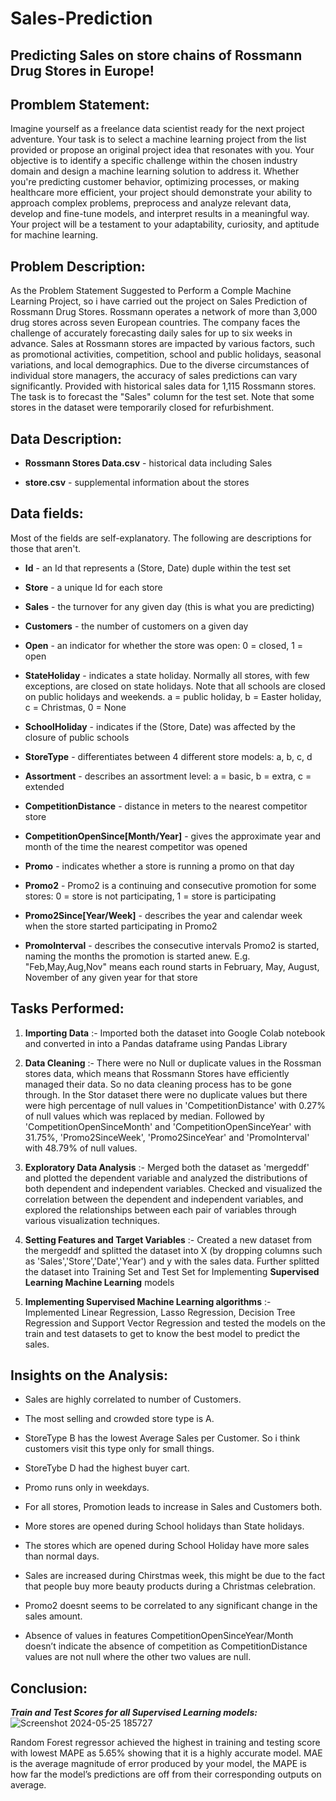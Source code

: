 # Sales-Prediction
## Predicting Sales on store chains of Rossmann Drug Stores in Europe!

## Promblem Statement:

Imagine yourself as a freelance data scientist ready for the next project adventure. Your task is to select a machine learning project from the list provided or propose an original project idea that resonates with you. Your objective is to identify a specific challenge within the chosen industry domain and design a machine learning solution to address it. Whether you're predicting customer behavior, optimizing processes, or making healthcare more efficient, your project should demonstrate your ability to approach complex problems, preprocess and analyze relevant data, develop and fine-tune models, and interpret results in a meaningful way. Your project will be a testament to your adaptability, curiosity, and aptitude for machine learning.

## Problem Description:

As the Problem Statement Suggested to Perform a Comple Machine Learning Project, so i have carried out the project on Sales Prediction of Rossmann Drug Stores.
Rossmann operates a network of more than 3,000 drug stores across seven European countries. The company faces the challenge of accurately forecasting daily sales for up to six weeks in advance. Sales at Rossmann stores are impacted by various factors, such as promotional activities, competition, school and public holidays, seasonal variations, and local demographics. Due to the diverse circumstances of individual store managers, the accuracy of sales predictions can vary significantly.
Provided with historical sales data for 1,115 Rossmann stores. The task is to forecast the "Sales" column for the test set. Note that some stores in the dataset were temporarily closed for refurbishment.

## Data Description:

- **Rossmann Stores Data.csv** - historical data including Sales

- **store.csv** - supplemental information about the stores

## Data fields:
Most of the fields are self-explanatory. The following are descriptions for those that aren't.

- **Id** - an Id that represents a (Store, Date) duple within the test set

- **Store** - a unique Id for each store

- **Sales** - the turnover for any given day (this is what you are predicting)

- **Customers** - the number of customers on a given day

- **Open** - an indicator for whether the store was open: 0 = closed, 1 = open

- **StateHoliday** - indicates a state holiday. Normally all stores, with few exceptions, are closed on state holidays. Note that all schools are closed on public holidays and weekends. a = public holiday, b = Easter holiday, c = Christmas, 0 = None

- **SchoolHoliday** - indicates if the (Store, Date) was affected by the closure of public schools

- **StoreType** - differentiates between 4 different store models: a, b, c, d

- **Assortment** - describes an assortment level: a = basic, b = extra, c = extended

- **CompetitionDistance** - distance in meters to the nearest competitor store

- **CompetitionOpenSince[Month/Year]** - gives the approximate year and month of the time the nearest competitor was opened

- **Promo** - indicates whether a store is running a promo on that day

- **Promo2** - Promo2 is a continuing and consecutive promotion for some stores: 0 = store is not participating, 1 = store is participating

- **Promo2Since[Year/Week]** - describes the year and calendar week when the store started participating in Promo2

- **PromoInterval** - describes the consecutive intervals Promo2 is started, naming the months the promotion is started anew. E.g. "Feb,May,Aug,Nov" means each round starts in February, May, August, November of any given year for that store

## Tasks Performed:

1. **Importing Data** :- Imported both the dataset into Google Colab notebook and converted in into a Pandas dataframe using Pandas Library

2. **Data Cleaning** :- There were no Null or duplicate values in the Rossman stores data, which means that Rossmann Stores have efficiently managed their data. So no data cleaning process has to be gone through. In the Stor dataset there were no duplicate values but there were high percentage of null values in 'CompetitionDistance' with 0.27% of null values which was replaced by median. Followed by 'CompetitionOpenSinceMonth' and 'CompetitionOpenSinceYear' with 31.75%, 'Promo2SinceWeek', 'Promo2SinceYear' and 'PromoInterval' with 48.79% of null values.

3. **Exploratory Data Analysis** :- Merged both the dataset as 'mergeddf' and plotted the dependent variable and analyzed the distributions of both dependent and independent variables. Checked and visualized the correlation between the dependent and independent variables, and explored the relationships between each pair of variables through various visualization techniques.

4. **Setting Features and Target Variables** :- Created a new dataset from the mergeddf and splitted the dataset into X (by dropping columns such as 'Sales','Store','Date','Year') and y with the sales data. Further splitted the dataset into Training Set and Test Set for Implementing **Supervised Learning Machine Learning** models

5. **Implementing Supervised Machine Learning algorithms** :- Implemented Linear Regression, Lasso Regression, Decision Tree Regression and Support Vector Regression and tested the models on the train and test datasets to get to know the best model to predict the sales.

## Insights on the Analysis:

- Sales are highly correlated to number of Customers.

- The most selling and crowded store type is A.

- StoreType B has the lowest Average Sales per Customer. So i think customers visit this type only for small things.

- StoreTybe D had the highest buyer cart.

- Promo runs only in weekdays.

- For all stores, Promotion leads to increase in Sales and Customers both.

- More stores are opened during School holidays than State holidays.

- The stores which are opened during School Holiday have more sales than normal days.

- Sales are increased during Chirstmas week, this might be due to the fact that people buy more beauty products during a Christmas celebration.

- Promo2 doesnt seems to be correlated to any significant change in the sales amount.

- Absence of values in features CompetitionOpenSinceYear/Month doesn’t indicate the absence of competition as CompetitionDistance values are not null where the other two values are null.

## Conclusion: 

***Train and Test Scores for all Supervised Learning models:***
![Screenshot 2024-05-25 185727](https://github.com/sahil-kishor/Sales-Prediction/assets/159517524/88717387-51a9-438b-bd87-e023f39fe538)

Random Forest regressor achieved the highest in training and testing score with lowest MAPE as 5.65% showing that it is a highly accurate model. MAE is the average magnitude of error produced by your model, the MAPE is how far the model’s predictions are off from their corresponding outputs on average.


  



